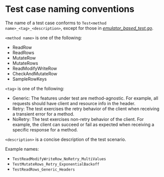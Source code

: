# Test case naming conventions

The name of a test case conforms to `Test<method name>_<tag>_<description>`,
except for those in [*emulator_based_test.go*](../tests/emulator_based_test.go).

`<method name>` is one of the following:

* ReadRow
* ReadRows
* MutateRow
* MutateRows
* ReadModifyWriteRow
* CheckAndMutateRow
* SampleRowKeys

`<tag>` is one of the following:

* Generic: The features under test are method-agnostic. For example, all requests should have client and resource info in the header.
* Retry: The test exercises the retry behavior of the client when receiving a transient error for a method.
* NoRetry: The test exercises non-retry behavior of the client. For example, the client can succeed or fail as expected when receiving a specific response for a method.

`<description>` is a concise description of the test scenario.

Example names:

* `TestReadModifyWriteRow_NoRetry_MultiValues`
* `TestMutateRows_Retry_ExponentialBackoff`
* `TestReadRows_Generic_Headers`


